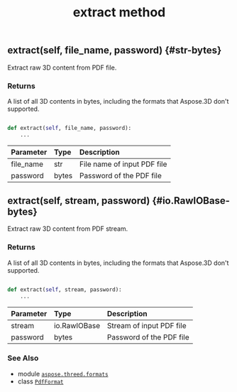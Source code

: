 ﻿---
title: extract method
second_title: Aspose.3D for Python via .NET API References
description: 
type: docs
weight: 50
url: /python-net/aspose.threed.formats/pdfformat/extract/
is_root: false
---

## extract(self, file_name, password) {#str-bytes}

Extract raw 3D content from PDF file.


### Returns 


A list of all 3D contents in bytes, including the formats that Aspose.3D don't supported.


```python

def extract(self, file_name, password):
    ...
```


| Parameter | Type | Description |
| :- | :- | :- |
| file_name | str | File name of input PDF file |
| password | bytes | Password of the PDF file |


## extract(self, stream, password) {#io.RawIOBase-bytes}

Extract raw 3D content from PDF stream.


### Returns 


A list of all 3D contents in bytes, including the formats that Aspose.3D don't supported.


```python

def extract(self, stream, password):
    ...
```


| Parameter | Type | Description |
| :- | :- | :- |
| stream | io.RawIOBase | Stream of input PDF file |
| password | bytes | Password of the PDF file |



### See Also
* module [`aspose.threed.formats`](../../)
* class [`PdfFormat`](/3d/python-net/aspose.threed.formats/pdfformat)
